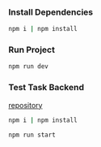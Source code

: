 ### Install Dependencies

```bash
npm i | npm install
```

### Run Project

```bash
npm run dev
```

### Test Task Backend
[repository](https://github.com/SketchPiece/test-task-backend)

```bash
npm i | npm install
```

```bash
npm run start
```